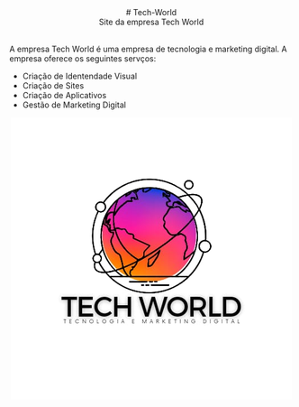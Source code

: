 <div align="center">
  # Tech-World
</div>

<div align="center">
  Site da empresa Tech World
</div>

<br>

A empresa Tech World é uma empresa de tecnologia e marketing digital.
A empresa oferece os seguintes servços:

* Criação de Identendade Visual
* Criação de Sites
* Criação de Aplicativos
* Gestão de Marketing Digital

<div align="center"> 

  ![Logo do Markdown](img/logo-branca.jpg)

</div>
